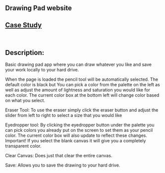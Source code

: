 ## Drawing Pad website

## [Case Study](https://github.com/Th0ughtTrain/Sketchpad-Website/tree/main/Case%20Study/DrawingPadCaseStudy.md)
<br>

## Description: 

Basic drawing pad app where you can draw whatever you like and save your work locally to your hard drive. 

When the page is loaded the pencil tool will be automatically selected. The default color is black but You can pick a color from the palette on the left as well as adjust the amount of lightness and saturation you would like for each color. The current color box at the bottom left will change color based on what you select.

Eraser Tool: To use the eraser simply click the eraser button and adjust the slider from left to right to select a size that you would like

Eyedropper tool: By clicking the eyedropper button under the palette you can pick colors you already put on the screen to set them as your pencil color. The current color box will also update to reflect these changes.
        Important! If you select the blank canvas it will give you a completely transparent color.

Clear Canvas: Does just that clear the entire canvas.

Save: Allows you to save the drawing to your hard drive. 




